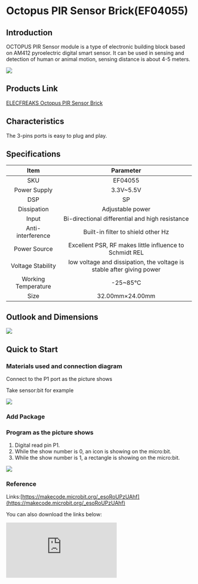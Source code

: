 ﻿# Octopus PIR Sensor Brick(EF04055)

## Introduction

OCTOPUS PIR Sensor module is a type of electronic building block based on AM412 pyroelectric digital smart sensor. It can be used in sensing and detection of human or animal motion, sensing distance is about 4-5 meters.

 ![](https://wiki-media-ef.oss-cn-hongkong.aliyuncs.com//images/j1VO7pH.jpg)

## Products Link

[ELECFREAKS Octopus PIR Sensor Brick](https://shop.elecfreaks.com/products/elecfreaks-octopus-pir-sensor-brick?_pos=1&_sid=7bab9f050&_ss=r)

## Characteristics

 The 3-pins ports is easy to plug and play.

## Specifications


Item | Parameter
:-: | :-:
SKU|EF04055
Power Supply|3.3V~5.5V
DSP|SP
Dissipation|Adjustable power
Input|Bi-directional differential and high resistance
Anti-interference|Built-in filter to shield other Hz
Power Source|Excellent PSR, RF makes little influence to Schmidt REL
Voltage Stability|low voltage and dissipation, the voltage is stable after giving power
Working Temperature|-25~85℃
Size|32.00mm×24.00mm


## Outlook and Dimensions


 ![](https://wiki-media-ef.oss-cn-hongkong.aliyuncs.com//images/Ok6fmjF.jpg)

## Quick to Start


### Materials used and connection diagram

 Connect to the P1 port as the picture shows

  Take sensor:bit for example

![](https://wiki-media-ef.oss-cn-hongkong.aliyuncs.com//images/5iwXCZp.png)
### Add Package

### Program as the picture shows

1. Digital read pin P1.
2. While the show number is 0, an icon is showing on the micro:bit.
3. While the show number is 1, a rectangle is showing on the micro:bit.

 ![](https://wiki-media-ef.oss-cn-hongkong.aliyuncs.com//images/aMlPqo5.png)

### Reference

Links:[https://makecode.microbit.org/_esoRoUPzUAhf](https://makecode.microbit.org/_esoRoUPzUAhf)

You can also download the links below:


<div
    style={{
        position: 'relative',
        paddingBottom: '60%',
        overflow: 'hidden',
    }}
>
    <iframe
        src="https://makecode.microbit.org/_esoRoUPzUAhf"
        frameborder="0"
        sandbox="allow-popups allow-forms allow-scripts allow-same-origin"
        style={{
            position: 'absolute',
            width: '100%',
            height: '100%',
        }}
    />
</div>


### Result
 If there is object approaching, an icon is showing on the micro:bit; while taking away the object, a rectangle is showing on the micro:bit.

## Relevant Cases


## Technique Files
